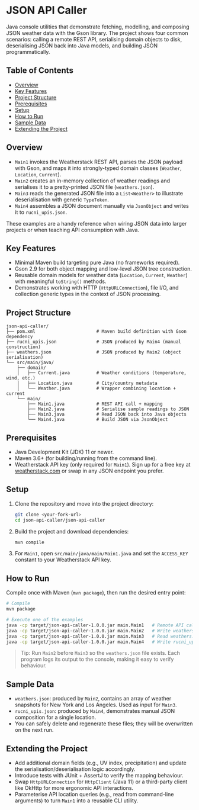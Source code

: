 # JSON API Caller

Java console utilities that demonstrate fetching, modelling, and composing JSON weather data with the Gson library. The project shows four common scenarios: calling a remote REST API, serialising domain objects to disk, deserialising JSON back into Java models, and building JSON programmatically.

## Table of Contents
- [Overview](#overview)
- [Key Features](#key-features)
- [Project Structure](#project-structure)
- [Prerequisites](#prerequisites)
- [Setup](#setup)
- [How to Run](#how-to-run)
- [Sample Data](#sample-data)
- [Extending the Project](#extending-the-project)

## Overview
- `Main1` invokes the Weatherstack REST API, parses the JSON payload with Gson, and maps it into strongly-typed domain classes (`Weather`, `Location`, `Current`).
- `Main2` creates an in-memory collection of weather readings and serialises it to a pretty-printed JSON file (`weathers.json`).
- `Main3` reads the generated JSON file into a `List<Weather>` to illustrate deserialisation with generic `TypeToken`.
- `Main4` assembles a JSON document manually via `JsonObject` and writes it to `rucni_upis.json`.

These examples are a handy reference when wiring JSON data into larger projects or when teaching API consumption with Java.

## Key Features
- Minimal Maven build targeting pure Java (no frameworks required).
- Gson 2.9 for both object mapping and low-level JSON tree construction.
- Reusable domain models for weather data (`Location`, `Current`, `Weather`) with meaningful `toString()` methods.
- Demonstrates working with HTTP (`HttpURLConnection`), file I/O, and collection generic types in the context of JSON processing.

## Project Structure
```
json-api-caller/
├── pom.xml                       # Maven build definition with Gson dependency
├── rucni_upis.json               # JSON produced by Main4 (manual construction)
├── weathers.json                 # JSON produced by Main2 (object serialisation)
└── src/main/java/
    ├── domain/
    │   ├── Current.java          # Weather conditions (temperature, wind, etc.)
    │   ├── Location.java         # City/country metadata
    │   └── Weather.java          # Wrapper combining location + current
    └── main/
        ├── Main1.java            # REST API call + mapping
        ├── Main2.java            # Serialise sample readings to JSON
        ├── Main3.java            # Read JSON back into Java objects
        └── Main4.java            # Build JSON via JsonObject
```

## Prerequisites
- Java Development Kit (JDK) 11 or newer.
- Maven 3.6+ (for building/running from the command line).
- Weatherstack API key (only required for `Main1`). Sign up for a free key at [weatherstack.com](https://weatherstack.com/) or swap in any JSON endpoint you prefer.

## Setup
1. Clone the repository and move into the project directory:
   ```bash
   git clone <your-fork-url>
   cd json-api-caller/json-api-caller
   ```
2. Build the project and download dependencies:
   ```bash
   mvn compile
   ```
3. For `Main1`, open `src/main/java/main/Main1.java` and set the `ACCESS_KEY` constant to your Weatherstack API key.

## How to Run
Compile once with Maven (`mvn package`), then run the desired entry point:

```bash
# Compile
mvn package

# Execute one of the examples
java -cp target/json-api-caller-1.0.0.jar main.Main1   # Remote API call
java -cp target/json-api-caller-1.0.0.jar main.Main2   # Write weathers.json
java -cp target/json-api-caller-1.0.0.jar main.Main3   # Read weathers.json
java -cp target/json-api-caller-1.0.0.jar main.Main4   # Write rucni_upis.json
```

> Tip: Run `Main2` before `Main3` so the `weathers.json` file exists. Each program logs its output to the console, making it easy to verify behaviour.

## Sample Data
- `weathers.json`: produced by `Main2`, contains an array of weather snapshots for New York and Los Angeles. Used as input for `Main3`.
- `rucni_upis.json`: produced by `Main4`, demonstrates manual JSON composition for a single location.
- You can safely delete and regenerate these files; they will be overwritten on the next run.

## Extending the Project
- Add additional domain fields (e.g., UV index, precipitation) and update the serialisation/deserialisation logic accordingly.
- Introduce tests with JUnit + AssertJ to verify the mapping behaviour.
- Swap `HttpURLConnection` for `HttpClient` (Java 11) or a third-party client like OkHttp for more ergonomic API interactions.
- Parameterise API location queries (e.g., read from command-line arguments) to turn `Main1` into a reusable CLI utility.
